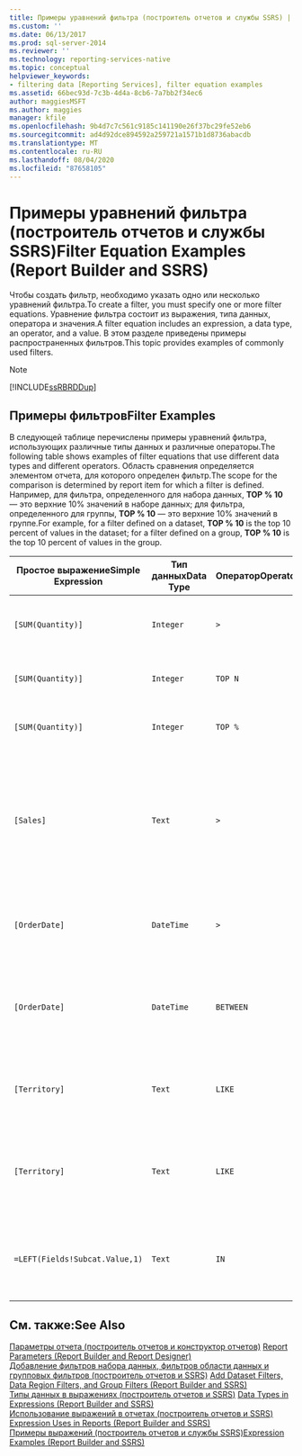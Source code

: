 ```yaml
---
title: Примеры уравнений фильтра (построитель отчетов и службы SSRS) | Документы Майкрософт
ms.custom: ''
ms.date: 06/13/2017
ms.prod: sql-server-2014
ms.reviewer: ''
ms.technology: reporting-services-native
ms.topic: conceptual
helpviewer_keywords:
- filtering data [Reporting Services], filter equation examples
ms.assetid: 66bec93d-7c3b-4d4a-8cb6-7a7bb2f34ec6
author: maggiesMSFT
ms.author: maggies
manager: kfile
ms.openlocfilehash: 9b4d7c7c561c9185c141190e26f37bc29fe52eb6
ms.sourcegitcommit: ad4d92dce894592a259721a1571b1d8736abacdb
ms.translationtype: MT
ms.contentlocale: ru-RU
ms.lasthandoff: 08/04/2020
ms.locfileid: "87658105"
---
```

# <a name="filter-equation-examples-report-builder-and-ssrs"></a><span data-ttu-id="ae7da-102">Примеры уравнений фильтра (построитель отчетов и службы SSRS)</span><span class="sxs-lookup"><span data-stu-id="ae7da-102">Filter Equation Examples (Report Builder and SSRS)</span></span>
  <span data-ttu-id="ae7da-103">Чтобы создать фильтр, необходимо указать одно или несколько уравнений фильтра.</span><span class="sxs-lookup"><span data-stu-id="ae7da-103">To create a filter, you must specify one or more filter equations.</span></span> <span data-ttu-id="ae7da-104">Уравнение фильтра состоит из выражения, типа данных, оператора и значения.</span><span class="sxs-lookup"><span data-stu-id="ae7da-104">A filter equation includes an expression, a data type, an operator, and a value.</span></span> <span data-ttu-id="ae7da-105">В этом разделе приведены примеры распространенных фильтров.</span><span class="sxs-lookup"><span data-stu-id="ae7da-105">This topic provides examples of commonly used filters.</span></span>  
  
> [!NOTE]  
>  [!INCLUDE[ssRBRDDup](../../includes/ssrbrddup-md.md)]  
  
## <a name="filter-examples"></a><span data-ttu-id="ae7da-106">Примеры фильтров</span><span class="sxs-lookup"><span data-stu-id="ae7da-106">Filter Examples</span></span>  
 <span data-ttu-id="ae7da-107">В следующей таблице перечислены примеры уравнений фильтра, использующих различные типы данных и различные операторы.</span><span class="sxs-lookup"><span data-stu-id="ae7da-107">The following table shows examples of filter equations that use different data types and different operators.</span></span> <span data-ttu-id="ae7da-108">Область сравнения определяется элементом отчета, для которого определен фильтр.</span><span class="sxs-lookup"><span data-stu-id="ae7da-108">The scope for the comparison is determined by report item for which a filter is defined.</span></span> <span data-ttu-id="ae7da-109">Например, для фильтра, определенного для набора данных, **TOP % 10** — это верхние 10% значений в наборе данных; для фильтра, определенного для группы, **TOP % 10** — это верхние 10% значений в группе.</span><span class="sxs-lookup"><span data-stu-id="ae7da-109">For example, for a filter defined on a dataset, **TOP % 10** is the top 10 percent of values in the dataset; for a filter defined on a group, **TOP % 10** is the top 10 percent of values in the group.</span></span>  
  
|<span data-ttu-id="ae7da-110">Простое выражение</span><span class="sxs-lookup"><span data-stu-id="ae7da-110">Simple Expression</span></span>|<span data-ttu-id="ae7da-111">Тип данных</span><span class="sxs-lookup"><span data-stu-id="ae7da-111">Data Type</span></span>|<span data-ttu-id="ae7da-112">Оператор</span><span class="sxs-lookup"><span data-stu-id="ae7da-112">Operator</span></span>|<span data-ttu-id="ae7da-113">Значение</span><span class="sxs-lookup"><span data-stu-id="ae7da-113">Value</span></span>|<span data-ttu-id="ae7da-114">Description</span><span class="sxs-lookup"><span data-stu-id="ae7da-114">Description</span></span>|  
|-----------------------|---------------|--------------|-----------|-----------------|  
|`[SUM(Quantity)]`|`Integer`|`>`|`7`|<span data-ttu-id="ae7da-115">Включает все значения данных, превышающие 7.</span><span class="sxs-lookup"><span data-stu-id="ae7da-115">Includes data values that are greater than 7.</span></span>|  
|`[SUM(Quantity)]`|`Integer`|`TOP N`|`10`|<span data-ttu-id="ae7da-116">Включает 10 верхних значений данных.</span><span class="sxs-lookup"><span data-stu-id="ae7da-116">Includes the top 10 data values.</span></span>|  
|`[SUM(Quantity)]`|`Integer`|`TOP %`|`20`|<span data-ttu-id="ae7da-117">Включает верхние 20% значений данных.</span><span class="sxs-lookup"><span data-stu-id="ae7da-117">Includes the top 20% of data values.</span></span>|  
|`[Sales]`|`Text`|`>`|`=CDec(100)`|<span data-ttu-id="ae7da-118">Включает все значения типа System.Decimal (тип данных, используемый в SQL для денежных сумм), превышающие 100.</span><span class="sxs-lookup"><span data-stu-id="ae7da-118">Includes all values of type System.Decimal (SQL "money" data types) greater than $100.</span></span>|  
|`[OrderDate]`|`DateTime`|`>`|`2008-01-01`|<span data-ttu-id="ae7da-119">Включает все даты с 1 января 2008 года по сегодняшний день.</span><span class="sxs-lookup"><span data-stu-id="ae7da-119">Includes all dates from January 1, 2008 to the present date.</span></span>|  
|`[OrderDate]`|`DateTime`|`BETWEEN`|`2008-01-01`<br /><br /> `2008-02-01`|<span data-ttu-id="ae7da-120">Включает все даты с 1 января 2008 года до 1 февраля 2008 года включительно.</span><span class="sxs-lookup"><span data-stu-id="ae7da-120">Includes dates from January 1, 2008 up to and including February 1, 2008.</span></span>|  
|`[Territory]`|`Text`|`LIKE`|`*east`|<span data-ttu-id="ae7da-121">Все названия территорий, заканчивающиеся словом «east».</span><span class="sxs-lookup"><span data-stu-id="ae7da-121">All territory names that end in "east".</span></span>|  
|`[Territory]`|`Text`|`LIKE`|`%o%th*`|<span data-ttu-id="ae7da-122">Все названия территорий, начинающиеся словами «North» или «South».</span><span class="sxs-lookup"><span data-stu-id="ae7da-122">All territory names that include North and South at the beginning of the name.</span></span>|  
|`=LEFT(Fields!Subcat.Value,1)`|`Text`|`IN`|`B, C, T`|<span data-ttu-id="ae7da-123">Все значения подкатегорий, начинающиеся с букв «В», «C» или «T».</span><span class="sxs-lookup"><span data-stu-id="ae7da-123">All subcategory values that begin with the letters B, C, or T.</span></span>|  
  
## <a name="see-also"></a><span data-ttu-id="ae7da-124">См. также:</span><span class="sxs-lookup"><span data-stu-id="ae7da-124">See Also</span></span>  
 <span data-ttu-id="ae7da-125">[Параметры отчета &#40;построитель отчетов и конструктор отчетов&#41;](report-parameters-report-builder-and-report-designer.md) </span><span class="sxs-lookup"><span data-stu-id="ae7da-125">[Report Parameters &#40;Report Builder and Report Designer&#41;](report-parameters-report-builder-and-report-designer.md) </span></span>  
 <span data-ttu-id="ae7da-126">[Добавление фильтров набора данных, фильтров области данных и групповых фильтров &#40;построитель отчетов и SSRS&#41;](add-dataset-filters-data-region-filters-and-group-filters.md) </span><span class="sxs-lookup"><span data-stu-id="ae7da-126">[Add Dataset Filters, Data Region Filters, and Group Filters &#40;Report Builder and SSRS&#41;](add-dataset-filters-data-region-filters-and-group-filters.md) </span></span>  
 <span data-ttu-id="ae7da-127">[Типы данных в выражениях &#40;построитель отчетов и SSRS&#41;](expressions-report-builder-and-ssrs.md) </span><span class="sxs-lookup"><span data-stu-id="ae7da-127">[Data Types in Expressions &#40;Report Builder and SSRS&#41;](expressions-report-builder-and-ssrs.md) </span></span>  
 <span data-ttu-id="ae7da-128">[Использование выражений в отчетах &#40;построитель отчетов и SSRS&#41;](expression-uses-in-reports-report-builder-and-ssrs.md) </span><span class="sxs-lookup"><span data-stu-id="ae7da-128">[Expression Uses in Reports &#40;Report Builder and SSRS&#41;](expression-uses-in-reports-report-builder-and-ssrs.md) </span></span>  
 [<span data-ttu-id="ae7da-129">Примеры выражений (построитель отчетов и службы SSRS)</span><span class="sxs-lookup"><span data-stu-id="ae7da-129">Expression Examples &#40;Report Builder and SSRS&#41;</span></span>](expression-examples-report-builder-and-ssrs.md)  
  
  
